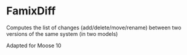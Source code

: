# FamixDiff
Computes the list of changes (add/delete/move/rename) between two versions of the same system (in two models)

Adapted for Moose 10
